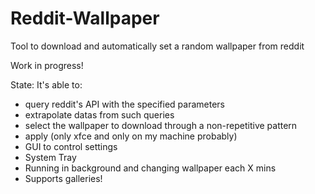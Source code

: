 # Reddit-Wallpaper
Tool to download and automatically set a random wallpaper from reddit

Work in progress!

State: It's able to:
- query reddit's API with the specified parameters
- extrapolate datas from such queries
- select the wallpaper to download through a non-repetitive pattern
- apply (only xfce and only on my machine probably)
- GUI to control settings
- System Tray
- Running in background and changing wallpaper each X mins
- Supports galleries!

